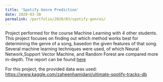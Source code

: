 ```yaml
---
title: 'Spotify Genre Prediction'
date: 2020-03-30
permalink: /portfolio/2020/03/spotify-genres/
---
```


Project performed for the course Machine Learning with 4 other students.
This project focuses on finding out which method works best for determining the genre of a song, basedon the given features of that song. Several machine learning techniques were used, of which Neural Network,Support Vector Machine, and Random Forest are compared more in-depth.
The report can be found [here](/files/Machine_Learning_Group_90_Final_Report(1).pdf)

For this project, the provided data was used: <https://www.kaggle.com/zaheenhamidani/ultimate-spotify-tracks-db>
